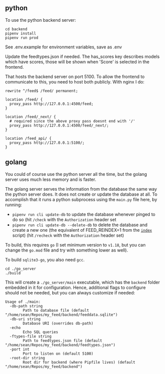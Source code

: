 ## python

To use the python backend server:

```
cd backend
pipenv install
pipenv run prod
```

See .env.example for environment variables, save as .env

Update the feedtypes.json if needed. The has_scores key describes models which have scores, those will be shown when 'Score' is selected in the frontend.

That hosts the backend server on port 5100. To allow the frontend to communicate to this, you need to host both publicly. With nginx I do:

```nginx
rewrite ^/feed$ /feed/ permanent;

location /feed/ {
  proxy_pass http://127.0.0.1:4500/feed;
}

location /feed/_next/ {
  # required since the above proxy pass doesnt end with '/'
  proxy_pass http://127.0.0.1:4500/feed/_next/;
}

location /feed_api/ {
  proxy_pass http://127.0.0.1:5100/;
}
```

## golang

You could of course use the python server all the time, but the golang server uses much less memory and is faster.

The golang server serves the information from the database the same way the python server does. It does not create or update the database at all. To accomplish that it runs a python subprocess using the `main.py` file here, by running:

- `pipenv run cli update-db` to update the database whenever pinged to do so (hit `/check` with the `Authorization` header set
- `pipenv run cli update-db --delete-db` to delete the database and create a new one (the equivalent of FEED_REINDEX=1 from the [`index`](../index) script) (hit `/recheck` with the `Authorization` header set)

To build, this requires `go` (I set minimum version to `v1.18`, but you can change the `go.mod` file and try with something lower as well).

To build `sqlite3-go`, you also need `gcc`.

```
cd ./go_server
./build
```

This will create a `./go_server/main` executable, which has the `backend` folder embedded in it for configuration. Hence, additional flags to configure should not be needed, but you can always customize if needed:

```
Usage of ./main:
  -db-path string
    	Path to database file (default "/home/sean/Repos/my_feed/backend/feeddata.sqlite")
  -db-uri string
    	Database URI (overrides db-path)
  -echo
    	Echo SQL queries
  -ftypes-file string
    	Path to feedtypes.json file (default "/home/sean/Repos/my_feed/backend/feedtypes.json")
  -port int
    	Port to listen on (default 5100)
  -root-dir string
    	Root dir for backend (where Pipfile lives) (default "/home/sean/Repos/my_feed/backend")
```
